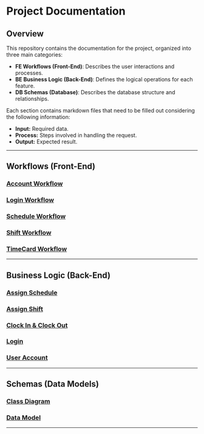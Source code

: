 # Project Documentation

## Overview
This repository contains the documentation for the project, organized into three main categories:
- **FE Workflows (Front-End)**: Describes the user interactions and processes.
- **BE Business Logic (Back-End)**: Defines the logical operations for each feature.
- **DB Schemas (Database)**: Describes the database structure and relationships.

Each section contains markdown files that need to be filled out considering the following information:
- **Input:** Required data.
- **Process:** Steps involved in handling the request.
- **Output:** Expected result.

---

## Workflows (Front-End)

### [Account Workflow](FE_Workflows/Account.md)
### [Login Workflow](FE_Workflows/Login.md)
### [Schedule Workflow](FE_Workflows/Schedule.md)
### [Shift Workflow](FE_Workflows/Shift.md)
### [TimeCard Workflow](FE_Workflows/TimeCard.md)

---

## Business Logic (Back-End)

### [Assign Schedule](BE_Business_Logic/Assign_schedule.md)
### [Assign Shift](BE_Business_Logic/Assign_Shift.md)
### [Clock In & Clock Out](BE_Business_Logic/Clock_In_&_Clock_Out.md)
### [Login](BE_Business_Logic/Login.md)
### [User Account](BE_Business_Logic/User_account.md)

---

## Schemas (Data Models)

### [Class Diagram](DB_Schemas/Class_Diagram.md)
### [Data Model](DB_Schemas/Data_Model.md)

---